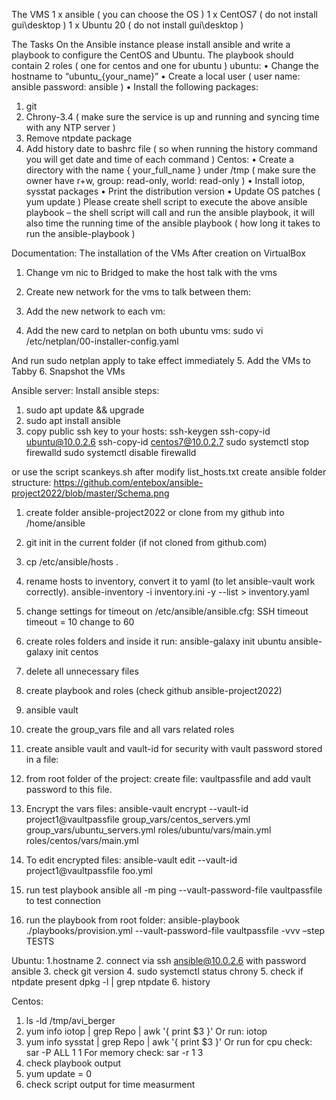 The VMS
1 x ansible ( you can choose the OS ) 
1 x CentOS7 ( do not install gui\desktop )
1 x Ubuntu 20 ( do not install gui\desktop )

The Tasks
On the Ansible instance please install ansible and write a playbook to configure the CentOS 
and Ubuntu.
The playbook should contain 2 roles ( one for centos and one for ubuntu )
ubuntu: 
• Change the hostname to “ubuntu_{your_name}”
• Create a local user ( user name: ansible password: ansible )
• Install the following packages:
 1. git
 2. Chrony-3.4 ( make sure the service is up and running and syncing time with any NTP 
server ) 
 3. Remove ntpdate package 
 4. Add history date to bashrc file ( so when running the history command you will get 
 date and time of each command )
Centos:
• Create a directory with the name { your_full_name } under /tmp ( make sure the owner 
have r+w, group: read-only, world: read-only ) 
• Install iotop, sysstat packages
• Print the distribution version 
• Update OS patches ( yum update ) 
Please create shell script to execute the above ansible playbook – the shell script will call and 
run the ansible playbook, it will also time the running time of the ansible playbook ( how 
long it takes to run the ansible-playbook )

Documentation:
The installation of the VMs
After creation on VirtualBox
1.	Change vm nic to Bridged to make the host talk with the vms
 
2.	Create new network for the vms to talk between them:
 
3.	Add the new network to each vm:
 
4.	Add the new card to netplan on both ubuntu vms:
sudo vi /etc/netplan/00-installer-config.yaml
 
And run sudo netplan apply to take effect immediately
5.	Add the VMs to Tabby
6.	Snapshot the VMs



Ansible server:
Install ansible steps:
1.	sudo apt update && upgrade
2.	sudo apt install ansible
3.	copy public ssh key to your hosts:
ssh-keygen
ssh-copy-id ubuntu@10.0.2.6
ssh-copy-id centos7@10.0.2.7
sudo systemctl stop firewalld
sudo systemctl disable firewalld

or use the script scankeys.sh after modify list_hosts.txt
create ansible folder structure:
https://github.com/entebox/ansible-project2022/blob/master/Schema.png
1.	create folder ansible-project2022 or clone from my github into /home/ansible
 
2.	git init in the current folder (if not cloned from github.com)
3.	cp /etc/ansible/hosts .
4.	rename hosts to inventory, convert it to yaml (to let ansible-vault work correctly).
ansible-inventory -i inventory.ini -y --list > inventory.yaml
5.	change settings for timeout on /etc/ansible/ansible.cfg:
SSH timeout
timeout = 10 change to 60
6.	create roles folders and inside it run: 
ansible-galaxy init ubuntu
ansible-galaxy init centos
7.	delete all unnecessary files
8.	create playbook and roles (check github ansible-project2022)
9.	ansible vault
1.	create the group_vars file and all vars related roles
2.	create ansible vault and vault-id for security with vault password stored in a file:
3.	from root folder of the project:
create file: vaultpassfile and add vault password to this file.
4.	Encrypt the vars files:
ansible-vault encrypt --vault-id project1@vaultpassfile group_vars/centos_servers.yml group_vars/ubuntu_servers.yml roles/ubuntu/vars/main.yml roles/centos/vars/main.yml
5.	To edit encrypted files:
ansible-vault edit --vault-id project1@vaultpassfile foo.yml

10.	run test playbook
ansible all -m ping --vault-password-file vaultpassfile
to test connection
11.	run the playbook from root folder:
ansible-playbook ./playbooks/provision.yml --vault-password-file vaultpassfile -vvv –step
TESTS

Ubuntu:
1.hostname
2. connect via ssh ansible@10.0.2.6 with password ansible
3. check git version
4. sudo systemctl status chrony
5. check if ntpdate present 
dpkg -l | grep ntpdate
6. history

Centos:
1. ls -ld /tmp/avi_berger
2. yum info iotop | grep Repo | awk '{ print $3 }'
    Or run: iotop
3. yum info sysstat | grep Repo | awk '{ print $3 }'
    Or run for cpu check: sar -P ALL 1 1
    For memory check: sar -r 1 3
4. check playbook output
5. yum update = 0
6. check script output for time measurment



